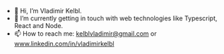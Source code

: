 - 👋 Hi, I’m Vladimir Kelbl.
- 🌱 I’m currently getting in touch with web technologies like Typescript, React and Node.
- 📫 How to reach me: kelblvladimir@gmail.com or www.linkedin.com/in/vladimirkelbl

<!---
vladimirkelbl/vladimirkelbl is a ✨ special ✨ repository because its `README.md` (this file) appears on your GitHub profile.
You can click the Preview link to take a look at your changes.
--->
